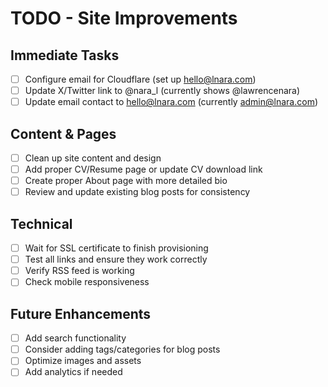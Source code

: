 # TODO - Site Improvements

## Immediate Tasks
- [ ] Configure email for Cloudflare (set up hello@lnara.com)
- [ ] Update X/Twitter link to @nara_l (currently shows @lawrencenara)
- [ ] Update email contact to hello@lnara.com (currently admin@lnara.com)

## Content & Pages
- [ ] Clean up site content and design
- [ ] Add proper CV/Resume page or update CV download link
- [ ] Create proper About page with more detailed bio
- [ ] Review and update existing blog posts for consistency

## Technical
- [ ] Wait for SSL certificate to finish provisioning
- [ ] Test all links and ensure they work correctly
- [ ] Verify RSS feed is working
- [ ] Check mobile responsiveness

## Future Enhancements
- [ ] Add search functionality
- [ ] Consider adding tags/categories for blog posts
- [ ] Optimize images and assets
- [ ] Add analytics if needed